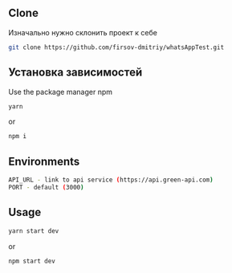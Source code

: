 ## Clone

Изначально нужно склонить проект к себе

```bash
git clone https://github.com/firsov-dmitriy/whatsAppTest.git
```

## Установка зависимостей

Use the package manager npm

```bash
yarn
```

or

```bash
npm i
```

## Environments

```bash
API_URL - link to api service (https://api.green-api.com)
PORT - default (3000)
```

## Usage

```bash
yarn start dev
```

or

```bash
npm start dev
```
